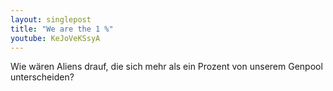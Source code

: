 ```yaml
---
layout: singlepost
title: "We are the 1 %"
youtube: KeJoVeKSsyA
---
```

Wie wären Aliens drauf, die sich mehr als ein Prozent von unserem Genpool unterscheiden?